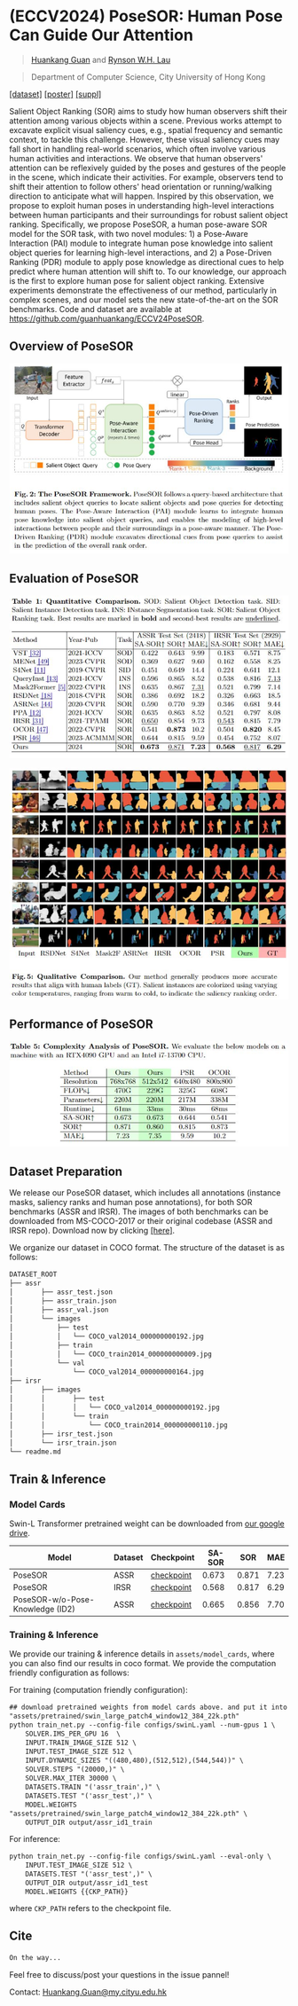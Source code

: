 # (ECCV2024) PoseSOR: Human Pose Can Guide Our Attention
>  [Huankang Guan](https://scholar.google.com/citations?user=jI0LxMoAAAAJ&hl=en) and [Rynson W.H. Lau](https://www.cs.cityu.edu.hk/~rynson/)

> Department of Computer Science, City University of Hong Kong


[[dataset]](https://drive.google.com/drive/folders/1L0dagM2-UtuZX4lb6dSe1O5mdcDyd64d?usp=sharing) [[poster]](#) [[suppl]](__doc__/02792-supp.pdf)

Salient Object Ranking (SOR) aims to study how human observers shift their attention among various objects within a scene. Previous works attempt to excavate explicit visual saliency cues, e.g., spatial frequency and semantic context, to tackle this challenge. However, these visual saliency cues may fall short in handling real-world scenarios, which often involve various human activities and interactions. We observe that human observers' attention can be reflexively guided by the poses and gestures of the people in the scene, which indicate their activities. For example, observers tend to shift their attention to follow others' head orientation or running/walking direction to anticipate what will happen. Inspired by this observation, we propose to exploit human poses in understanding high-level interactions between human participants and their surroundings for robust salient object ranking. Specifically, we propose PoseSOR, a human pose-aware SOR model for the SOR task, with two novel modules: 1) a Pose-Aware Interaction (PAI) module to integrate human pose knowledge into salient object queries for learning high-level interactions, and 2) a Pose-Driven Ranking (PDR) module to apply pose knowledge as directional cues to help predict where human attention will shift to. To our knowledge, our approach is the first to explore human pose for salient object ranking. Extensive experiments demonstrate the effectiveness of our method, particularly in complex scenes, and our model sets the new state-of-the-art on the SOR benchmarks. Code and dataset are available at https://github.com/guanhuankang/ECCV24PoseSOR.

## Overview of PoseSOR
![PoseSOR](__doc__/posesor.jpg)

## Evaluation of PoseSOR
![](__doc__/evaluation.jpg)

![](__doc__/visualresults.jpg)

## Performance of PoseSOR
![](__doc__/performance.jpg)

## Dataset Preparation
We release our PoseSOR dataset, which includes all annotations (instance masks, saliency ranks and human pose annotations), for both SOR benchmarks (ASSR and IRSR). The images of both benchmarks can be downloaded from MS-COCO-2017 or their original codebase (ASSR and IRSR repo). Download now by clicking [[here]](https://drive.google.com/drive/folders/1L0dagM2-UtuZX4lb6dSe1O5mdcDyd64d?usp=sharing).

We organize our dataset in COCO format. The structure of the dataset is as follows:

```shell
DATASET_ROOT
├── assr
│       ├── assr_test.json
│       ├── assr_train.json
│       ├── assr_val.json
│       └── images
│           ├── test
│           │   └── COCO_val2014_000000000192.jpg
│           ├── train
│           │   └── COCO_train2014_000000000009.jpg
│           └── val
│               └── COCO_val2014_000000000164.jpg
├── irsr
│       ├── images
│       │       ├── test
│       │       │   └── COCO_val2014_000000000192.jpg
│       │       └── train
│       │           └── COCO_train2014_000000000110.jpg
│       ├── irsr_test.json
│       └── irsr_train.json
└── readme.md

```

## Train & Inference
### Model Cards

Swin-L Transformer pretrained weight can be downloaded from [our google drive](https://drive.google.com/file/d/1zuxsowmxrR_1_MejfOxHD1D6_xAXhdir/view?usp=drive_link).

| Model                            | Dataset | Checkpoint                                                   | SA-SOR | SOR   | MAE  |
| -------------------------------- | ------- | ------------------------------------------------------------ | ------ | ----- | ---- |
| PoseSOR                          | ASSR    | [checkpoint](https://drive.google.com/file/d/1MvhyNeWOuaW_El1Re7d7k0mdhLQKljEh/view?usp=sharing) | 0.673  | 0.871 | 7.23 |
| PoseSOR                          | IRSR    | [checkpoint](https://drive.google.com/file/d/1bl1O7Gu2Ilmllm-xp62nx-LPwyfXiVIZ/view?usp=sharing) | 0.568  | 0.817 | 6.29 |
| PoseSOR-w/o-Pose-Knowledge (ID2) | ASSR    | [checkpoint](https://drive.google.com/file/d/1s8_xun_88sn8PfKS0S5Ko54BM0bYmC3G/view?usp=sharing) | 0.665  | 0.856 | 7.70 |

### Training & Inference
We provide our training & inference details in `assets/model_cards`, where you can also find our results in coco format. We provide the computation friendly configuration as follows:

For training (computation friendly configuration):
```shell
## download pretrained weights from model cards above. and put it into "assets/pretrained/swin_large_patch4_window12_384_22k.pth"
python train_net.py --config-file configs/swinL.yaml --num-gpus 1 \
    SOLVER.IMS_PER_GPU 16  \
    INPUT.TRAIN_IMAGE_SIZE 512 \ 
    INPUT.TEST_IMAGE_SIZE 512 \
    INPUT.DYNAMIC_SIZES "((480,480),(512,512),(544,544))" \
    SOLVER.STEPS "(20000,)" \
    SOLVER.MAX_ITER 30000 \
    DATASETS.TRAIN "('assr_train',)" \
    DATASETS.TEST "('assr_test',)" \
    MODEL.WEIGHTS "assets/pretrained/swin_large_patch4_window12_384_22k.pth" \
    OUTPUT_DIR output/assr_id1_train
```

For inference:
```shell
python train_net.py --config-file configs/swinL.yaml --eval-only \
    INPUT.TEST_IMAGE_SIZE 512 \
    DATASETS.TEST "('assr_test',)" \
    OUTPUT_DIR output/assr_id1_test 
    MODEL.WEIGHTS {{CKP_PATH}}
```

where `CKP_PATH` refers to the checkpoint file.

## Cite
```html
On the way...
```

Feel free to discuss/post your questions in the issue pannel!

Contact: Huankang.Guan@my.cityu.edu.hk
